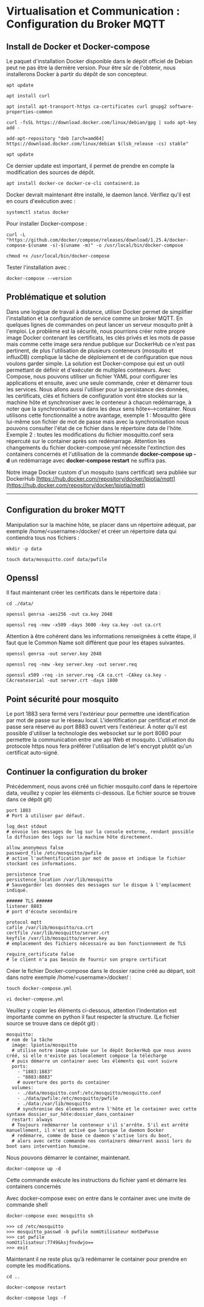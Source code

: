 # Virtualisation et Communication : Configuration du Broker MQTT

## Install de Docker et Docker-compose

Le paquet d'installation Docker disponible dans le dépôt officiel de Debian peut ne pas être la dernière version. Pour être sûr de l'obtenir, nous installerons Docker à partir du dépôt de son concepteur. 

``` shell
apt update

apt install curl

apt install apt-transport-https ca-certificates curl gnupg2 software-properties-common

curl -fsSL https://download.docker.com/linux/debian/gpg | sudo apt-key add -

add-apt-repository "deb [arch=amd64] https://download.docker.com/linux/debian $(lsb_release -cs) stable"

apt update
```
Ce dernier update est important, il permet de prendre en compte la modification des sources de dépôt.

``` shell
apt install docker-ce docker-ce-cli containerd.io
```
Docker devrait maintenant être installé, le daemon lancé. Vérifiez qu'il est en cours d'exécution avec :
``` shell
systemctl status docker
```
Pour installer Docker-compose :
``` shell
curl -L "https://github.com/docker/compose/releases/download/1.25.4/docker-compose-$(uname -s)-$(uname -m)" -o /usr/local/bin/docker-compose

chmod +x /usr/local/bin/docker-compose
```
Tester l'installation avec :
``` shell
docker-compose --version
```

## Problématique et solution

Dans une logique de travail à distance, utiliser Docker permet de simplifier l'installation et la configuration de service comme un broker MQTT. En quelques lignes de commandes on peut lancer un serveur mosquito prêt à l'emploi. Le problème est la sécurité, nous pourrions créer notre propre image Docker contenant les certificats, les clés privés et les mots de passe mais comme cette image sera rendue publique sur DockerHub ce n'est pas pertinent, de plus l'utilisation de plusieurs conteneurs (mosquito et influxDB) complique la tâche de déploiement et de configuration que nous voulons garder simple.
La solution est Docker-compose qui est un outil permettant de définir et d'exécuter de multiples conteneurs. Avec Compose, nous pouvons utiliser un fichier YAML pour configurer les applications et ensuite, avec une seule commande, créer et démarrer tous les services. Nous allons aussi l'utiliser pour la persistance des données, les certificats, clés et fichiers de configuration vont être stockés sur la machine hôte et synchroniser avec le conteneur à chacun redémarrage, à noter que la synchronisation va dans les deux sens hôte\<\-\-\>container. Nous utilisons cette fonctionnalité a notre avantage, exemple 1 : Mosquitto gère lui-même son fichier de mot de passe mais avec la synchronisation nous pouvons consulter l'état de ce fichier dans le répertoire data de l'hôte. Exemple 2 : toutes les modifications du fichier mosquitto.conf sera répercuté sur le container après son redémarrage. 
Attention les changements du fichier docker-compose.yml nécessite l'extinction des containers concernés et l'utilisation de la commande **docker-compose up -d** un redémarrage avec **docker-compose restart** ne suffira pas.

Notre image Docker custom d'un mosquito (sans certificat) sera publiée sur DockerHub 
[https://hub.docker.com/repository/docker/lpiotia/mqtt](https://hub.docker.com/repository/docker/lpiotia/mqtt)
___

## Configuration du broker MQTT

Manipulation sur la machine hôte, se placer dans un répertoire adéquat, par exemple /home/\<username\>/docker/ et créer un répertoire data qui contiendra tous nos fichiers :
  
``` shell
mkdir -p data

touch data/mosquitto.conf data/pwfile
```

## Openssl

Il faut maintenant créer les certificats dans le répertoire data :
``` shell
cd ./data/

openssl genrsa -aes256 -out ca.key 2048

openssl req -new -x509 -days 3600 -key ca.key -out ca.crt 
```
Attention à être cohérent dans les informations renseignées à cette étape, il faut que le Common Name soit différent que pour les étapes suivantes.
``` shell
openssl genrsa -out server.key 2048

openssl req -new -key server.key -out server.req

openssl x509 -req -in server.req -CA ca.crt -CAkey ca.key -CAcreateserial -out server.crt -days 1800 
```
## Point sécurité pour mosquito
Le port 1883 sera fermé vers l'extérieur pour permettre une identification par mot de passe sur le réseau local. L'identification par certificat *et* mot de passe sera réservé au port 8883 ouvert vers l'extérieur. À noter qu'il est possible d'utiliser la technologie des websocket sur le port 8080 pour permettre la communication entre une api Web et mosquito. L'utilisation du protocole https nous fera préférer l'utilisation de let's encrypt plutôt qu'un certificat auto-signé.

## Continuer la configuration du broker
Précédemment, nous avons créé un fichier mosquito.conf dans le répertoire data, veuillez y copier les éléments ci-dessous. (Le fichier source se trouve dans ce dépôt git)

``` shell
port 1883
# Port à utiliser par défaut.

log_dest stdout
# envoie les messages de log sur la console externe, rendant possible la diffusion des logs sur la machine hôte directement.

allow_anonymous false
password_file /etc/mosquitto/pwfile
# active l'authentification par mot de passe et indique le fichier stockant ces informations.

persistence true
persistence_location /var/lib/mosquitto
# Sauvegarder les données des messages sur le disque à l'emplacement indiqué.

###### TLS ######
listener 8883
# port d'écoute secondaire

protocol mqtt
cafile /var/lib/mosquitto/ca.crt
certfile /var/lib/mosquitto/server.crt
keyfile /var/lib/mosquitto/server.key
# emplacement des fichiers nécessaire au bon fonctionnement de TLS

require_certificate false
# le client n'a pas besoin de fournir son propre certificat
```
Créer le fichier Docker-compose dans le dossier racine créé au départ, soit dans notre exemple /home/\<username\>/docker/ :
``` shell
touch docker-compose.yml

vi docker-compose.yml
```
Veuillez y copier les éléments ci-dessous, attention l'indentation est importante comme en python il faut respecter la structure. (Le fichier source se trouve dans ce dépôt git) :

``` shell
mosquitto:
# nom de la tâche
  image: lpiotia/mosquitto
  # utilise notre image située sur le dépôt DockerHub que nous avons créé, si elle n'existe pas localement compose la télécharge
  # puis démarre un container avec les éléments qui vont suivre
  ports:
    - "1883:1883"
    - "8883:8883"
    # ouverture des ports du container
  volumes:
    - ./data/mosquitto.conf:/etc/mosquitto/mosquitto.conf
    - ./data/pwfile:/etc/mosquitto/pwfile
    - ./data:/var/lib/mosquitto
    # synchronise des élements entre l'hôte et le container avec cette syntaxe dossier_sur_hôte:dossier_dans_container
  restart: always
  # Toujours redémarrer le conteneur s'il s'arrête. S'il est arrêté manuellement, il n'est activé que lorsque le daemon Docker
  # redémarre, comme de base ce daemon s'active lors du boot,
  # alors avec cette commande nos containers démarrent aussi lors du boot sans intervention humaine.
```
Nous pouvons démarrer le container, maintenant.
``` shell
docker-compose up -d
```
Cette commande exécute les instructions du fichier yaml et démarre les containers concernés

Avec docker-compose exec on entre dans le container avec une invite de commande shell
``` shell
docker-compose exec mosquitto sh

>>> cd /etc/mosquitto
>>> mosquitto_passwd -b pwfile nomUtilisateur motDePasse
>>> cat pwfile
nomUtilisateur:7749&ksjfnvdwjo==
>>> exit
```
Maintenant il ne reste plus qu’à redémarrer le container pour prendre en compte les modifications.
``` shell
cd ..

docker-compose restart

docker-compose logs -f
```
